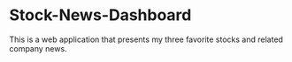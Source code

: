 # Stock-News-Dashboard
This is a web application that presents my three favorite stocks and related company news.
